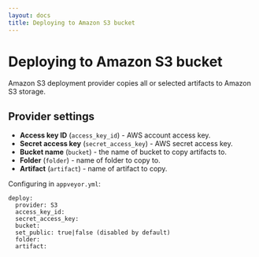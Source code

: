 ```yaml
---
layout: docs
title: Deploying to Amazon S3 bucket
---
```


# Deploying to Amazon S3 bucket

Amazon S3 deployment provider copies all or selected artifacts to Amazon S3 storage.

## Provider settings

* **Access key ID** (`access_key_id`) - AWS account access key.
* **Secret access key** (`secret_access_key`) - AWS secret access key.
* **Bucket name** (`bucket`) - the name of bucket to copy artifacts to.
* **Folder** (`folder`) - name of folder to copy to.
* **Artifact** (`artifact`) - name of artifact to copy.

Configuring in `appveyor.yml`:

    deploy:
      provider: S3
      access_key_id:
      secret_access_key:
      bucket:
      set_public: true|false (disabled by default)
      folder:
      artifact:
